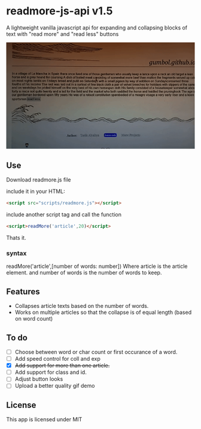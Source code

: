 # readmore-js-api v1.5

A lightweight vanilla javascript api for expanding and collapsing blocks of text with "read more" and "read less" buttons

![demo gif](https://github.com/gumbol/Read-more.js/blob/main/images/readmore-demo.gif)


## Use

Download readmore.js file

include it in your HTML:
```html
<script src="scripts/readmore.js"></script>
```
include another script tag and call the function
```html
<script>readMore('article',20)</script>
```
Thats it.

### syntax
readMore('article',[number of words: number])
Where article is the article element. and number of words is the number of words to keep.

## Features

- Collapses article texts based on the number of words.
- Works on multiple articles so that the collapse is of equal length (based on word count)

## To do

- [ ] Choose between word or char count or first occurance of a word.
- [ ] Add speed control for coll and exp
- [x] ~~Add support for more than one article.~~
- [ ] Add support for class and id.
- [ ] Adjust button looks
- [ ] Upload a better quality gif demo

## License
This app is licensed under MIT
